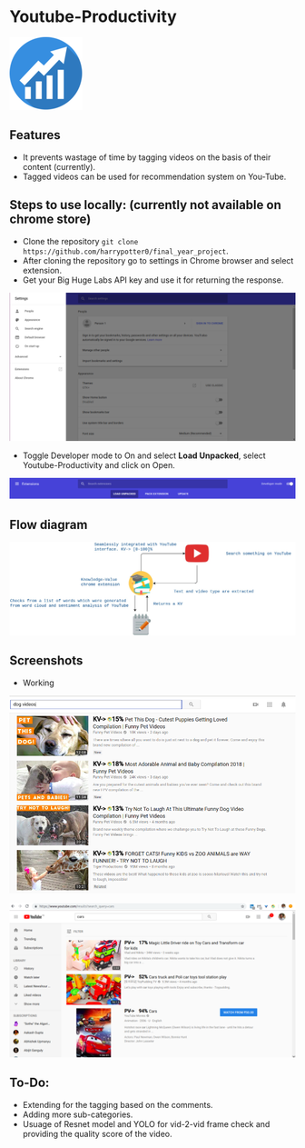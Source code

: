 # Youtube-Productivity

![Youtube-Productivity Logo](icons/logo.png)

## Features
* It prevents wastage of time by tagging videos on the basis of their content (currently).
* Tagged videos can be used for recommendation system on You-Tube.

## Steps to use locally: (currently not available on chrome store)
* Clone the repository `git clone https://github.com/harrypotter0/final_year_project`.
* After cloning the repository go to settings in Chrome browser and select extension.
* Get your Big Huge Labs API key and use it for returning the response.

![Extension](images/extension.png)

* Toggle Developer mode to On and select **Load Unpacked**, select Youtube-Productivity
 and click on Open.

![Developer Mode](images/devMode.png)

## Flow diagram

![Flow diagram](images/flow.jpg)

## Screenshots

* Working

![Demo-1](images/PV1.png)

![Demo-2](images/PV2.png)

<!-- ## YouTube video

[Demo](https://youtu.be/kVTM1EDWgec) -->

## To-Do:
* Extending for the tagging based on the comments. 
* Adding more sub-categories.
* Usuage of Resnet model and YOLO for vid-2-vid frame check and providing the quality score of the video.
